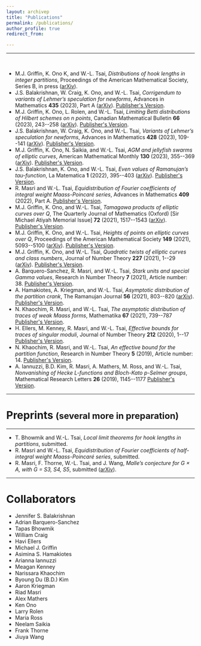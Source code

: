```yaml
---
layout: archivep
title: "Publications"
permalink: /publications/
author_profile: true
redirect_from:

---
```


***
<br>

* M.J. Griffin, K. Ono K, and W.-L. Tsai, *Distributions of hook lengths in integer partitions*, Proceedings of the American Mathematical Society, Series B, in press ([arXiv](https://arxiv.org/abs/2201.06630)).
*  J.S. Balakrishnan, W. Craig, K. Ono, and W.-L. Tsai, *Corrigendum to variants of Lehmer’s speculation for newforms*, Advances in Mathematics **435** (2023), Part A ([arXiv](https://arxiv.org/abs/2005.10354)). [Publisher's Version](https://www.sciencedirect.com/science/article/abs/pii/S0001870823002840?via%3Dihub).
* M.J. Griffin, K. Ono, L. Rolen, and W.-L. Tsai, *Limiting Betti distributions of Hilbert schemes on n points*, Canadian Mathematical Bulletin **66** (2023), 243--258 ([arXiv](https://arxiv.org/abs/2112.05279)). [Publisher's Version](https://doi.org/10.4153/S0008439522000261).
* J.S. Balakrishnan, W. Craig, K. Ono, and W.-L. Tsai, *Variants of Lehmer’s speculation for newforms*, Advances in Mathematics **428** (2023), 109--141 ([arXiv](https://arxiv.org/abs/2005.10354)). [Publisher's Version](https://doi.org/10.1016/j.aim.2023.109141).
* M.J. Griffin, K. Ono, N. Saikia, and W.-L. Tsai, *AGM and jellyfish swarms of elliptic curves*, American Mathematical Monthly **130** (2023), 355--369 ([arXiv](https://arxiv.org/abs/2110.12226)). [Publisher's Version](https://www.tandfonline.com/doi/full/10.1080/00029890.2022.2160157).
* J.S. Balakrishnan, K. Ono, and W.-L. Tsai, *Even values of Ramanujan’s tau-function*, La Matematica **1** (2022), 395--403 ([arXiv](https://arxiv.org/abs/2102.00111)). [Publisher's Version](https://link.springer.com/article/10.1007/s44007-021-00005-8).
* R. Masri and W.-L. Tsai, *Equidistribution of Fourier coefficients of integral weight Maass-Poincaré series*, Advances in Mathematics **409** (2022), Part A. [Publisher's Version](https://www.sciencedirect.com/science/article/abs/pii/S0001870822004546).
* M.J. Griffin, K. Ono, and W.-L. Tsai, *Tamagawa products of elliptic curves over Q*, The Quarterly Journal of Mathematics (Oxford) [Sir Michael Atiyah Memorial Issue] **72** (2021), 1517--1543 ([arXiv](https://arxiv.org/abs/2105.03513)). [Publisher's Version](https://academic.oup.com/qjmath/article-abstract/72/4/1517/6382235?redirectedFrom=fulltext).
* M.J. Griffin, K. Ono, and W.-L. Tsai, *Heights of points on elliptic curves over Q*, Proceedings of the American Mathematical Society **149** (2021), 5093--5100 ([arXiv](https://arxiv.org/abs/2007.09514)). [Publisher's Version](https://www.ams.org/journals/proc/2021-149-12/S0002-9939-2021-15605-0/home.html).
* M.J. Griffin, K. Ono, and W.-L. Tsai, *Quadratic twists of elliptic curves and class numbers*, Journal of Number Theory **227** (2021), 1--29 ([arXiv](https://arxiv.org/abs/2006.01063)). [Publisher's Version](https://www.sciencedirect.com/science/article/abs/pii/S0022314X21000950).
* A. Barquero-Sanchez, R. Masri, and W.-L. Tsai, *Stark units and special Gamma values*, Research in Number Theory **7** (2021), Article number: 38. [Publisher's Version](https://link.springer.com/article/10.1007/s40993-021-00268-8).
* A. Hamakiotes, A. Kriegman, and W.-L. Tsai, *Asymptotic distribution of the partition crank*, The Ramanujan Journal **56** (2021), 803--820 ([arXiv](https://arxiv.org/abs/1909.12806v3)). [Publisher's Version](https://link.springer.com/article/10.1007/s11139-021-00477-w).
* N. Khaochim, R. Masri, and W.-L. Tsai, *The asymptotic distribution of traces of weak Maass forms*, Mathematika **67** (2021), 739--787 [Publisher's Version](https://londmathsoc.onlinelibrary.wiley.com/doi/abs/10.1112/mtk.12097).
* H. Ellers, M. Kenney, R. Masri, and W.-L. Tsai, *Effective bounds for traces of singular moduli*, Journal of Number Theory **212** (2020), 1--17 [Publisher's Version](https://www.sciencedirect.com/science/article/abs/pii/S0022314X20300196?via%3Dihub=).
* N. Khaochim, R. Masri, and W.-L. Tsai, *An effective bound for the partition function*, Research in Number Theory **5** (2019), Article number: 14. [Publisher's Version](https://link.springer.com/article/10.1007/s40993-019-0151-4).
* A. Iannuzzi, B.D. Kim, R. Masri, A. Mathers, M. Ross, and W.-L. Tsai, *Nonvanishing of Hecke L-functions and Bloch-Kato p-Selmer groups*, Mathematical Research Letters **26** (2019), 1145--1177 [Publisher's Version](https://www.intlpress.com/site/pub/pages/journals/items/mrl/content/vols/0026/0004/a008/).

***

Preprints <span style="font-size: smaller;">(several more in preparation)</span>
======

***

* T. Bhowmik and W.-L. Tsai, *Local limit theorems for hook lengths in partitions*, submitted.
* R. Masri and W.-L. Tsai, *Equidistribution of Fourier coefficients of half-integral weight Maass-Poincaré series*, submitted.
* R. Masri, F. Thorne, W.-L. Tsai, and J. Wang, *Malle’s conjecture for G × A, with G = S3, S4, S5*, submitted ([arXiv](https://arxiv.org/abs/2004.04651)).

***

Collaborators 
======

* Jennifer S. Balakrishnan
* Adrian Barquero-Sanchez
* Tapas Bhowmik
* William Craig
* Havi Ellers
* Michael J. Griffin
* Asimina S. Hamakiotes
* Arianna Iannuzzi
* Meagan Kenney
* Narissara Khaochim
* Byoung Du (B.D.) Kim
* Aaron Kriegman
* Riad Masri
* Alex Mathers
* Ken Ono
* Larry Rolen
* Maria Ross
* Neelam Saikia
* Frank Thorne
* Jiuya Wang


<!--
{% if author.googlescholar %}
  You can also find my articles on <u><a href="{{author.googlescholar}}">my Google Scholar profile</a>.</u>
{% endif %}

{% include base_path %}

{% for post in site.publications reversed %}
  {% include archive-single.html %}
{% endfor %}
-->
